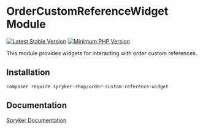 # OrderCustomReferenceWidget Module
[![Latest Stable Version](https://poser.pugx.org/spryker-shop/order-custom-reference-widget/v/stable.svg)](https://packagist.org/packages/spryker-shop/order-custom-reference-widget)
[![Minimum PHP Version](https://img.shields.io/badge/php-%3E%3D%208.2-8892BF.svg)](https://php.net/)

This module provides widgets for interacting with order custom references.

## Installation

```
composer require spryker-shop/order-custom-reference-widget
```

## Documentation

[Spryker Documentation](https://docs.spryker.com)
